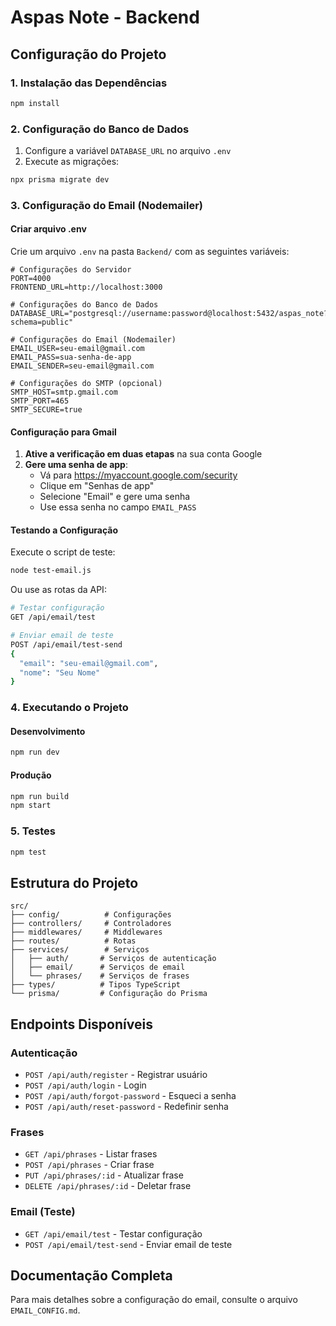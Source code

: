# Aspas Note - Backend

## Configuração do Projeto

### 1. Instalação das Dependências

```bash
npm install
```

### 2. Configuração do Banco de Dados

1. Configure a variável `DATABASE_URL` no arquivo `.env`
2. Execute as migrações:
```bash
npx prisma migrate dev
```

### 3. Configuração do Email (Nodemailer)

#### Criar arquivo .env

Crie um arquivo `.env` na pasta `Backend/` com as seguintes variáveis:

```env
# Configurações do Servidor
PORT=4000
FRONTEND_URL=http://localhost:3000

# Configurações do Banco de Dados
DATABASE_URL="postgresql://username:password@localhost:5432/aspas_note?schema=public"

# Configurações do Email (Nodemailer)
EMAIL_USER=seu-email@gmail.com
EMAIL_PASS=sua-senha-de-app
EMAIL_SENDER=seu-email@gmail.com

# Configurações do SMTP (opcional)
SMTP_HOST=smtp.gmail.com
SMTP_PORT=465
SMTP_SECURE=true
```

#### Configuração para Gmail

1. **Ative a verificação em duas etapas** na sua conta Google
2. **Gere uma senha de app**:
   - Vá para https://myaccount.google.com/security
   - Clique em "Senhas de app"
   - Selecione "Email" e gere uma senha
   - Use essa senha no campo `EMAIL_PASS`

#### Testando a Configuração

Execute o script de teste:

```bash
node test-email.js
```

Ou use as rotas da API:

```bash
# Testar configuração
GET /api/email/test

# Enviar email de teste
POST /api/email/test-send
{
  "email": "seu-email@gmail.com",
  "nome": "Seu Nome"
}
```

### 4. Executando o Projeto

#### Desenvolvimento
```bash
npm run dev
```

#### Produção
```bash
npm run build
npm start
```

### 5. Testes

```bash
npm test
```

## Estrutura do Projeto

```
src/
├── config/          # Configurações
├── controllers/     # Controladores
├── middlewares/     # Middlewares
├── routes/          # Rotas
├── services/        # Serviços
│   ├── auth/       # Serviços de autenticação
│   ├── email/      # Serviços de email
│   └── phrases/    # Serviços de frases
├── types/          # Tipos TypeScript
└── prisma/         # Configuração do Prisma
```

## Endpoints Disponíveis

### Autenticação
- `POST /api/auth/register` - Registrar usuário
- `POST /api/auth/login` - Login
- `POST /api/auth/forgot-password` - Esqueci a senha
- `POST /api/auth/reset-password` - Redefinir senha

### Frases
- `GET /api/phrases` - Listar frases
- `POST /api/phrases` - Criar frase
- `PUT /api/phrases/:id` - Atualizar frase
- `DELETE /api/phrases/:id` - Deletar frase

### Email (Teste)
- `GET /api/email/test` - Testar configuração
- `POST /api/email/test-send` - Enviar email de teste

## Documentação Completa

Para mais detalhes sobre a configuração do email, consulte o arquivo `EMAIL_CONFIG.md`. 